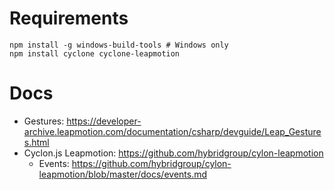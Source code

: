 # Requirements

```shell
npm install -g windows-build-tools # Windows only
npm install cyclone cyclone-leapmotion
```

# Docs

- Gestures: https://developer-archive.leapmotion.com/documentation/csharp/devguide/Leap_Gestures.html
- Cyclon.js Leapmotion: https://github.com/hybridgroup/cylon-leapmotion
  - Events: https://github.com/hybridgroup/cylon-leapmotion/blob/master/docs/events.md
